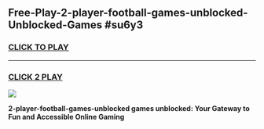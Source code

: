 
## Free-Play-2-player-football-games-unblocked-Unblocked-Games #su6y3
<h3>
<a href="https://news.freeplayer.one?title=2-player-football-games-unblocked&ref=8M">CLICK TO PLAY</a></h3>
<hr>

<h3>
<a href="https://news.freeplayer.one?title=2-player-football-games-unblocked&ref=8M">CLICK 2 PLAY</a>
  
</h3>

<a href="https://news.freeplayer.one?title=2-player-football-games-unblocked&ref=8M"><img src="https://clearcache.store/games.png"></a>


**2-player-football-games-unblocked games unblocked: Your Gateway to Fun and Accessible Online Gaming**
